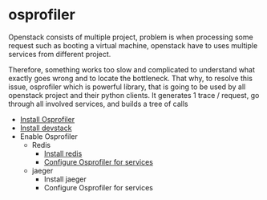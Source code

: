 # osprofiler
Openstack consists of multiple project, problem is when processing some request such as booting a virtual machine, openstack have to uses multiple services from different project. 

Therefore, something works too slow and complicated to understand what exactly goes wrong and to locate the bottleneck. That why, to resolve this issue, osprofiler which is powerful library, that is going to be used by all openstack project and their python clients. It generates 1 trace / request, go through all involved services, and builds a tree of calls 

* [Install Osprofiler](/setup.md)
* [Install devstack](/devstack.md)
* Enable Osprofiler
  * Redis
    * [Install redis](/redis.md)
    * [Configure Osprofiler for services](/redis-config-os.md)
  * jaeger
    * Install jaeger
    * Configure Osprofiler for services

